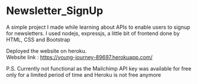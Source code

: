 # Newsletter_SignUp
A simple project I made while learning about APIs to enable users to signup for newsletters.
I used nodejs, expressjs, a little bit of frontend done by HTML, CSS and Bootstrap

Deployed the website on heroku.   
Website link : https://young-journey-89697.herokuapp.com/

P.S. Currently not functional as the Mailchimp API key was available for free only for a limited period of time and Heroku is not free anymore
